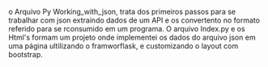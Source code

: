 o Arquivo Py Working_with_json, trata dos primeiros passos para se trabalhar com json extraindo dados de um API e os convertento no formato referido para se rconsumido
em um programa.
O arquivo Index.py e os Html's formam um projeto onde implementei os dados do arquivo json em uma página ultilizando o framworflask, e customizando o layout com bootstrap.
